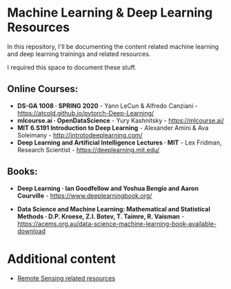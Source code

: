 # Machine Learning & Deep Learning Resources

In this repository, I'll be documenting the content related machine learning and deep learning trainings and related resources.

I required this space to document these stuff.

## Online Courses:

- **DS-GA 1008 · SPRING 2020** - Yann LeCun & Alfredo Canziani - https://atcold.github.io/pytorch-Deep-Learning/
- **mlcourse.ai · OpenDataScience** - Yury Kashnitsky - https://mlcourse.ai/
- **MIT 6.S191 Introduction to Deep Learning** - Alexander Amini & Ava Soleimany - http://introtodeeplearning.com/
- **Deep Learning and Artificial Intelligence Lectures · MIT** - Lex Fridman, Research Scientist - https://deeplearning.mit.edu/

## Books:

- **Deep Learning · Ian Goodfellow and Yoshua Bengio and Aaron Courville** - https://www.deeplearningbook.org/

- **Data Science and Machine Learning: Mathematical and Statistical Methods  · D.P. Kroese, Z.I. Botev, T. Taimre, R. Vaisman** - https://acems.org.au/data-science-machine-learning-book-available-download

# Additional content
- [Remote Sensing related resources](./remote_sensing/README.md)
